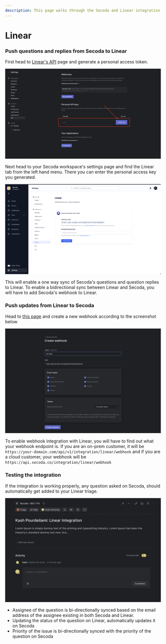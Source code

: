 ```yaml
---
description: This page walks through the Secoda and Linear integration that Secoda supports
---
```


# Linear

### Push questions and replies from Secoda to Linear&#x20;

First head to [Linear's API](https://linear.app/secoda/settings/api/) page and generate a personal access token.

![](<../.gitbook/assets/Screen Shot 2022-04-29 at 9.37.43 AM.png>)

Next head to your Secoda workspace's settings page and find the Linear tab from the left hand menu. There you can enter the personal access key you generated.&#x20;

![](<../.gitbook/assets/Screen Shot 2022-04-29 at 9.34.51 AM.png>)

This will enable a one way sync of Secoda's questions and question replies to Linear. To enable a bidirectional sync between Linear and Secoda, you will have to add Secoda's webhook to Linear.

### Push updates from Linear to Secoda

Head to [this page](https://linear.app/secoda/settings/api/webhooks/new) and create a new webhook according to the screenshot below

![](<../.gitbook/assets/Screen Shot 2022-04-29 at 9.44.19 AM.png>)

To enable webhook integration with Linear, you will have to find out what your webhook endpoint is. If you are an on-prem customer, it will be `https://your-domain.com/api/v1/integration/linear/webhook` and if you are a cloud customer, your webhook will be `https://api.secoda.co/integration/linear/webhook`

### Testing the integration

If the integration is working properly, any question asked on Secoda, should automatically get added to your Linear triage.

![](<../.gitbook/assets/Screen Shot 2022-04-29 at 9.57.55 AM.png>)

* Assignee of the question is bi-directionally synced based on the email address of the assignee existing in both Secoda and Linear.
* Updating the status of the question on Linear, automatically updates it on Secoda
* Priority of the issue is bi-directionally synced with the priority of the question on Secoda

